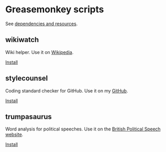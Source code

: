 # Greasemonkey scripts

See [dependencies and resources](dependencies.md).

## wikiwatch

Wiki helper. Use it on [Wikipedia](https://en.wikipedia.org/wiki/Good_Friday_Agreement).

[Install](wikiwatch.user.js)

## stylecounsel

Coding standard checker for GitHub. Use it on my
[GitHub](https://github.com/deanturpin/cpp/blob/master/standard/17/containers.cpp).

[Install](stylecounsel.user.js)

## trumpasaurus

Word analysis for political speeches. Use it on the
[British Political Speech website](http://www.britishpoliticalspeech.org/speech-archive.htm?speech=352).

[Install](trumpasaurus.user.js)
